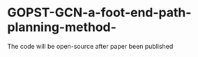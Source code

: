 # GOPST-GCN-a-foot-end-path-planning-method-
The code will be open-source after paper been published
